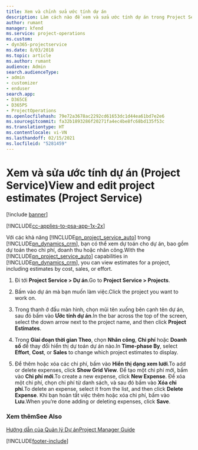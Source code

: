 ```yaml
---
title: Xem và chỉnh sửa ước tính dự án
description: Làm cách nào để xem và sửa ước tính dự án trong Project Service
author: rumant
manager: kfend
ms.service: project-operations
ms.custom:
- dyn365-projectservice
ms.date: 8/03/2018
ms.topic: article
ms.author: rumant
audience: Admin
search.audienceType:
- admin
- customizer
- enduser
search.app:
- D365CE
- D365PS
- ProjectOperations
ms.openlocfilehash: 79e72a3678ac2292cd61653dc1d44ea61bd7e2e6
ms.sourcegitcommit: fa32b1893286f20271fa4ec4be8fc68bd135f53c
ms.translationtype: HT
ms.contentlocale: vi-VN
ms.lasthandoff: 02/15/2021
ms.locfileid: "5281459"
---
```

# <a name="view-and-edit-project-estimates-project-service"></a><span data-ttu-id="f79d8-103">Xem và sửa ước tính dự án (Project Service)</span><span class="sxs-lookup"><span data-stu-id="f79d8-103">View and edit project estimates (Project Service)</span></span>

[!include [banner](../includes/psa-now-project-operations.md)]

[!INCLUDE[cc-applies-to-psa-app-1x-2x](../includes/cc-applies-to-psa-app-1x-2x.md)]

<span data-ttu-id="f79d8-104">Với các khả năng [!INCLUDE[pn_project_service_auto](../includes/pn-project-service-auto.md)] trong [!INCLUDE[pn_dynamics_crm](../includes/pn-dynamics-crm.md)], bạn có thể xem dự toán cho dự án, bao gồm dự toán theo chi phí, doanh thu hoặc nhân công.</span><span class="sxs-lookup"><span data-stu-id="f79d8-104">With the [!INCLUDE[pn_project_service_auto](../includes/pn-project-service-auto.md)] capabilities in [!INCLUDE[pn_dynamics_crm](../includes/pn-dynamics-crm.md)], you can view estimates for a project, including estimates by cost, sales, or effort.</span></span>  
  
1.  <span data-ttu-id="f79d8-105">Đi tới **Project Service > Dự án**.</span><span class="sxs-lookup"><span data-stu-id="f79d8-105">Go to **Project Service > Projects**.</span></span>  
  
2.  <span data-ttu-id="f79d8-106">Bấm vào dự án mà bạn muốn làm việc.</span><span class="sxs-lookup"><span data-stu-id="f79d8-106">Click the project you want to work on.</span></span>  
  
3.  <span data-ttu-id="f79d8-107">Trong thanh ở đầu màn hình, chọn mũi tên xuống bên cạnh tên dự án, sau đó bấm vào **Ước tính dự án**.</span><span class="sxs-lookup"><span data-stu-id="f79d8-107">In the bar across the top of the screen, select the down arrow next to the project name, and then click **Project Estimates**.</span></span>  
  
4.  <span data-ttu-id="f79d8-108">Trong **Giai đoạn thời gian Theo**, chọn **Nhân công**, **Chi phí** hoặc **Doanh số** để thay đổi hiển thị dự toán dự án nào.</span><span class="sxs-lookup"><span data-stu-id="f79d8-108">In **Time-phase By**, select **Effort**, **Cost**, or **Sales** to change which project estimates to display.</span></span>  
  
5.  <span data-ttu-id="f79d8-109">Để thêm hoặc xóa các chi phí, bấm vào **Hiển thị dạng xem lưới**.</span><span class="sxs-lookup"><span data-stu-id="f79d8-109">To add or delete expenses, click **Show Grid View**.</span></span> <span data-ttu-id="f79d8-110">Để tạo một chi phí mới, bấm vào **Chi phí mới**.</span><span class="sxs-lookup"><span data-stu-id="f79d8-110">To create a new expense, click **New Expense**.</span></span> <span data-ttu-id="f79d8-111">Để xóa một chi phí, chọn chi phí từ danh sách, và sau đó bấm vào **Xóa chi phí**.</span><span class="sxs-lookup"><span data-stu-id="f79d8-111">To delete an expense, select it from the list, and then click **Delete Expense**.</span></span> <span data-ttu-id="f79d8-112">Khi bạn hoàn tất việc thêm hoặc xóa chi phí, bấm vào **Lưu**.</span><span class="sxs-lookup"><span data-stu-id="f79d8-112">When you’re done adding or deleting expenses, click **Save**.</span></span>  
  
### <a name="see-also"></a><span data-ttu-id="f79d8-113">Xem thêm</span><span class="sxs-lookup"><span data-stu-id="f79d8-113">See Also</span></span>  
 [<span data-ttu-id="f79d8-114">Hướng dẫn của Quản lý Dự án</span><span class="sxs-lookup"><span data-stu-id="f79d8-114">Project Manager Guide</span></span>](../psa/project-manager-guide.md)


[!INCLUDE[footer-include](../includes/footer-banner.md)]